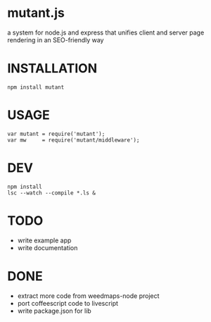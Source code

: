 mutant.js
=========

a system for node.js and express that unifies client and server page rendering in an SEO-friendly way

INSTALLATION
============

    npm install mutant

USAGE
=====

    var mutant = require('mutant');
    var mw     = require('mutant/middleware');

DEV
===

    npm install
    lsc --watch --compile *.ls &

TODO
====

- write example app
- write documentation

DONE
====

- extract more code from weedmaps-node project
- port coffeescript code to livescript
- write package.json for lib 
